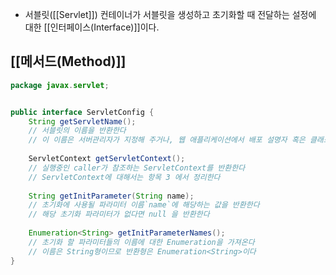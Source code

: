 - 서블릿([[Servlet]]) 컨테이너가 서블릿을 생성하고 초기화할 때 전달하는 설정에 대한 [[인터페이스(Interface)]]이다.

## [[메서드(Method)]]

```java
package javax.servlet;


public interface ServletConfig {
    String getServletName();
    // 서블릿의 이름을 반환한다
    // 이 이름은 서버관리자가 지정해 주거나, 웹 애플리케이션에서 배포 설명자 혹은 클래스이름으로 정해지게 된다
    
    ServletContext getServletContext();
    // 실행중인 caller가 참조하는 ServletContext를 반환한다
    // ServletContext에 대해서는 항목 3 에서 정리한다
    
    String getInitParameter(String name);
    // 초기화에 사용될 파라미터 이름`name`에 해당하는 값을 반환한다
    // 해당 초기화 파라미터가 없다면 null 을 반환한다
    
    Enumeration<String> getInitParameterNames();
    // 초기화 할 파라미터들의 이름에 대한 Enumeration을 가져온다
    // 이름은 String형이므로 반환형은 Enumeration<String>이다
}
```